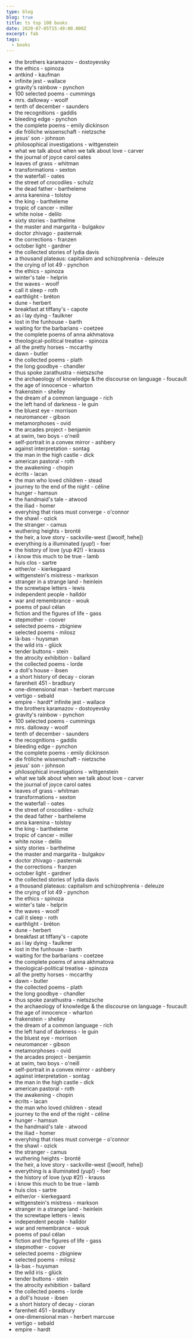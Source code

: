 ```yaml
---
type: blog
blog: true
title: ts top 100 books
date: 2020-07-05T15:49:00.000Z
excerpt: fab
tags:
  - books
---
```


* the brothers karamazov - dostoyevsky
* the ethics - spinoza
* antkind - kaufman
* infinite jest - wallace
* gravity's rainbow - pynchon
* 100 selected poems - cummings
* mrs. dalloway - woolf
* tenth of december - saunders
* the recognitions - gaddis
* bleeding edge - pynchon
* the complete poems - emily dickinson
* die fröliche wissenschaft - nietzsche
* jesus' son - johnson
* philosophical investigations - wittgenstein
* what we talk about when we talk about love - carver
* the journal of joyce carol oates
* leaves of grass - whitman
* transformations - sexton
* the waterfall - oates
* the street of crocodiles - schulz
* the dead father - bartheleme
* anna karenina - tolstoy
* the king - bartheleme
* tropic of cancer - miller
* white noise - delilo
* sixty stories - barthelme
* the master and margarita - bulgakov
* doctor zhivago - pasternak
* the corrections - franzen
* october light - gardner
* the collected stories of lydia davis
* a thousand plateaus: capitalism and schizophrenia - deleuze
* the crying of lot 49 - pynchon
* the ethics - spinoza
* winter's tale - helprin
* the waves - woolf
* call it sleep - roth
* earthlight - bréton
* dune - herbert
* breakfast at tiffany's - capote
* as i lay dying - faulkner
* lost in the funhouse - barth
* waiting for the barbarians - coetzee
* the complete poems of anna akhmatova
* theological-political treatise - spinoza
* all the pretty horses - mccarthy
* dawn - butler
* the collected poems - plath
* the long goodbye - chandler
* thus spoke zarathustra - nietszsche
* the archaeology of knowledge & the discourse on language - foucault
* the age of innocence - wharton
* frakenstein - shelley
* the dream of a common language - rich
* the left hand of darkness - le guin
* the bluest eye - morrison
* neuromancer - gibson
* metamorphoses - ovid
* the arcades project - benjamin
* at swim, two boys - o'neill
* self-portrait in a convex mirror - ashbery
* against interpretation - sontag
* the man in the high castle - dick
* american pastoral - roth
* the awakening - chopin
* écrits - lacan
* the man who loved children - stead
* journey to the end of the night - céline
* hunger - hamsun
* the handmaid's tale - atwood
* the iliad - homer
* everyhing that rises must converge - o'connor
* the shawl - ozick
* the stranger - camus
* wuthering heights - brontë
* the heir, a love story - sackville-west ([woolf, hehe])
* everything is a illuminated (yup!) - foer
* the history of love (yup #2!) - krauss
* i know this much to be true - lamb
* huis clos - sartre
* either/or - kierkegaard
* wittgenstein's mistress - markson
* stranger in a strange land - heinlein
* the screwtape letters - lewis
* independent people - halldór
* war and remembrance - wouk
* poems of paul célan
* fiction and the figures of life - gass
* stepmother - coover
* selected poems - zbigniew
* selected poems - milosz
* là-bas - huysman
* the wild iris - glück
* tender buttons - stein
* the atrocity exhibition - ballard
* the collected poems - lorde
* a doll's house - ibsen
* a short history of decay - cioran
* farenheit 451 - bradbury
* one-dimensional man - herbert marcuse
* vertigo - sebald
* empire - hardt* infinite jest - wallace
* the brothers karamazov - dostoyevsky
* gravity's rainbow - pynchon
* 100 selected poems - cummings
* mrs. dalloway - woolf
* tenth of december - saunders
* the recognitions - gaddis
* bleeding edge - pynchon
* the complete poems - emily dickinson
* die fröliche wissenschaft - nietzsche
* jesus' son - johnson
* philosophical investigations - wittgenstein
* what we talk about when we talk about love - carver
* the journal of joyce carol oates
* leaves of grass - whitman
* transformations - sexton
* the waterfall - oates
* the street of crocodiles - schulz
* the dead father - bartheleme
* anna karenina - tolstoy
* the king - bartheleme
* tropic of cancer - miller
* white noise - delilo
* sixty stories - barthelme
* the master and margarita - bulgakov
* doctor zhivago - pasternak
* the corrections - franzen
* october light - gardner
* the collected stories of lydia davis
* a thousand plateaus: capitalism and schizophrenia - deleuze
* the crying of lot 49 - pynchon
* the ethics - spinoza
* winter's tale - helprin
* the waves - woolf
* call it sleep - roth
* earthlight - bréton
* dune - herbert
* breakfast at tiffany's - capote
* as i lay dying - faulkner
* lost in the funhouse - barth
* waiting for the barbarians - coetzee
* the complete poems of anna akhmatova
* theological-political treatise - spinoza
* all the pretty horses - mccarthy
* dawn - butler
* the collected poems - plath
* the long goodbye - chandler
* thus spoke zarathustra - nietszsche
* the archaeology of knowledge & the discourse on language - foucault
* the age of innocence - wharton
* frakenstein - shelley
* the dream of a common language - rich
* the left hand of darkness - le guin
* the bluest eye - morrison
* neuromancer - gibson
* metamorphoses - ovid
* the arcades project - benjamin
* at swim, two boys - o'neill
* self-portrait in a convex mirror - ashbery
* against interpretation - sontag
* the man in the high castle - dick
* american pastoral - roth
* the awakening - chopin
* écrits - lacan
* the man who loved children - stead
* journey to the end of the night - céline
* hunger - hamsun
* the handmaid's tale - atwood
* the iliad - homer
* everyhing that rises must converge - o'connor
* the shawl - ozick
* the stranger - camus
* wuthering heights - brontë
* the heir, a love story - sackville-west ([woolf, hehe])
* everything is a illuminated (yup!) - foer
* the history of love (yup #2!) - krauss
* i know this much to be true - lamb
* huis clos - sartre
* either/or - kierkegaard
* wittgenstein's mistress - markson
* stranger in a strange land - heinlein
* the screwtape letters - lewis
* independent people - halldór
* war and remembrance - wouk
* poems of paul célan
* fiction and the figures of life - gass
* stepmother - coover
* selected poems - zbigniew
* selected poems - milosz
* là-bas - huysman
* the wild iris - glück
* tender buttons - stein
* the atrocity exhibition - ballard
* the collected poems - lorde
* a doll's house - ibsen
* a short history of decay - cioran
* farenheit 451 - bradbury
* one-dimensional man - herbert marcuse
* vertigo - sebald
* empire - hardt
